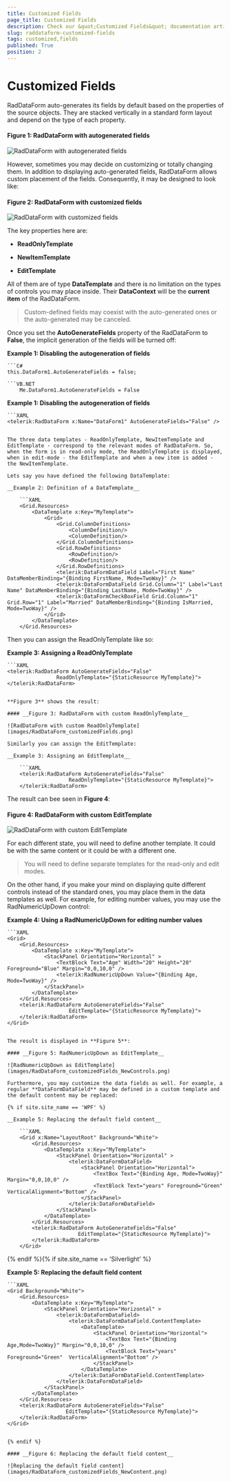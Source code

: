 ```yaml
---
title: Customized Fields
page_title: Customized Fields
description: Check our &quot;Customized Fields&quot; documentation article for the RadDataForm {{ site.framework_name }} control.
slug: raddataform-customized-fields
tags: customized,fields
published: True
position: 2
---
```


# Customized Fields

RadDataForm auto-generates its fields by default based on the properties of the source objects. They are stacked vertically in a standard form layout and depend on the type of each property.

#### __Figure 1: RadDataForm with autogenerated fields__

![RadDataForm with autogenerated fields](images/RadDataForm_bindToCollection.png)

However, sometimes you may decide on customizing or totally changing them. In addition to displaying auto-generated fields, RadDataForm allows custom placement of the fields. Consequently, it may be designed to look like:

#### __Figure 2: RadDataForm with customized fields__

![RadDataForm with customized fields](images/RadDataForm_customizedFields.png)

The key properties here are:

* **ReadOnlyTemplate**

* **NewItemTemplate**

* **EditTemplate**

All of them are of type **DataTemplate** and there is no limitation on the types of controls you may place inside. Their **DataContext** will be the **current item** of the RadDataForm.

>Custom-defined fields may coexist with the auto-generated ones or the auto-generated may be canceled.

Once you set the **AutoGenerateFields** property of the RadDataForm to **False**, the implicit generation of the fields will be turned off:

__Example 1: Disabling the autogeneration of fields__

	```C#
	this.DataForm1.AutoGenerateFields = false;
```
```VB.NET
	Me.DataForm1.AutoGenerateFields = False
```

__Example 1: Disabling the autogeneration of fields__

	```XAML
	<telerik:RadDataForm x:Name="DataForm1" AutoGenerateFields="False" />
```

The three data templates - ReadOnlyTemplate, NewItemTemplate and EditTemplate - correspond to the relevant modes of RadDataForm. So, when the form is in read-only mode, the ReadOnlyTemplate is displayed, when in edit-mode - the EditTemplate and when a new item is added - the NewItemTemplate.

Lets say you have defined the following DataTemplate:

__Example 2: Definition of a DataTemplate__

	```XAML
	<Grid.Resources>
	    <DataTemplate x:Key="MyTemplate">
	        <Grid>
	            <Grid.ColumnDefinitions>
	                <ColumnDefinition/>
	                <ColumnDefinition/>
	            </Grid.ColumnDefinitions>
	            <Grid.RowDefinitions>
	                <RowDefinition/>
	                <RowDefinition/>
	            </Grid.RowDefinitions>
	            <telerik:DataFormDataField Label="First Name" DataMemberBinding="{Binding FirstName, Mode=TwoWay}" />
	            <telerik:DataFormDataField Grid.Column="1" Label="Last Name" DataMemberBinding="{Binding LastName, Mode=TwoWay}" />
	            <telerik:DataFormCheckBoxField Grid.Column="1" Grid.Row="1" Label="Married" DataMemberBinding="{Binding IsMarried, Mode=TwoWay}" />
	        </Grid>
	    </DataTemplate>
	</Grid.Resources>
```

Then you can assign the ReadOnlyTemplate like so:

__Example 3: Assigning a ReadOnlyTemplate__

	```XAML
	<telerik:RadDataForm AutoGenerateFields="False" 
	                ReadOnlyTemplate="{StaticResource MyTemplate}">
	</telerik:RadDataForm>
```

**Figure 3** shows the result:

#### __Figure 3: RadDataForm with custom ReadOnlyTemplate__

![RadDataForm with custom ReadOnlyTemplate](images/RadDataForm_customizedFields.png)

Similarly you can assign the EditTemplate:

__Example 3: Assigning an EditTemplate__

	```XAML
	<telerik:RadDataForm AutoGenerateFields="False" 
	                ReadOnlyTemplate="{StaticResource MyTemplate}">
	</telerik:RadDataForm>
```

The result can bee seen in **Figure 4**:

#### __Figure 4: RadDataForm with custom EditTemplate__

![RadDataForm with custom EditTemplate](images/RadDataForm_autogeneratedFiels_EditMode.png)

For each different state, you will need to define another template. It could be with the same content or it could be with a different one.

>You will need to define separate templates for the read-only and edit modes.

On the other hand, if you make your mind on displaying quite different controls instead of the standard ones, you may place them in the data templates as well. For example, for editing number values, you may use the RadNumericUpDown control:

__Example 4: Using a RadNumericUpDown for editing number values__

	```XAML
	<Grid>
	    <Grid.Resources>
	        <DataTemplate x:Key="MyTemplate">
	            <StackPanel Orientation="Horizontal" >
	                <TextBlock Text="Age" Width="20" Height="20" Foreground="Blue" Margin="0,0,10,0" />
	                <telerik:RadNumericUpDown Value="{Binding Age, Mode=TwoWay}" />
	            </StackPanel>
	        </DataTemplate>
	    </Grid.Resources>
	    <telerik:RadDataForm AutoGenerateFields="False" 
	                    EditTemplate="{StaticResource MyTemplate}">
	    </telerik:RadDataForm>
	</Grid>
```

The result is displayed in **Figure 5**:

#### __Figure 5: RadNumericUpDown as EditTemplate__

![RadNumericUpDown as EditTemplate](images/RadDataForm_customizedFields_NewControls.png)

Furthermore, you may customize the data fields as well. For example, a regular **DataFormDataField** may be defined in a custom template and the default content may be replaced:

{% if site.site_name == 'WPF' %}

__Example 5: Replacing the default field content__

	```XAML
	<Grid x:Name="LayoutRoot" Background="White">
	    <Grid.Resources>
	        <DataTemplate x:Key="MyTemplate">
	            <StackPanel Orientation="Horizontal" >
	                <telerik:DataFormDataField>
	                    <StackPanel Orientation="Horizontal">
	                        <TextBox Text="{Binding Age, Mode=TwoWay}" Margin="0,0,10,0" />
	                        <TextBlock Text="years" Foreground="Green"  VerticalAlignment="Bottom" />
	                    </StackPanel>
	                </telerik:DataFormDataField>
	            </StackPanel>
	        </DataTemplate>
	    </Grid.Resources>
	    <telerik:RadDataForm AutoGenerateFields="False" 
	                   EditTemplate="{StaticResource MyTemplate}">
	    </telerik:RadDataForm>
	</Grid>
```

{% endif %}{% if site.site_name == 'Silverlight' %}

__Example 5: Replacing the default field content__

	```XAML
	<Grid Background="White">
	    <Grid.Resources>
	        <DataTemplate x:Key="MyTemplate">
	            <StackPanel Orientation="Horizontal" >
	                <telerik:DataFormDataField>
	                    <telerik:DataFormDataField.ContentTemplate>
	                        <DataTemplate>
	                            <StackPanel Orientation="Horizontal">
	                                <TextBox Text="{Binding Age,Mode=TwoWay}" Margin="0,0,10,0" />
	                                <TextBlock Text="years" Foreground="Green"  VerticalAlignment="Bottom" />
	                            </StackPanel>
	                        </DataTemplate>
	                    </telerik:DataFormDataField.ContentTemplate>
	                </telerik:DataFormDataField>
	            </StackPanel>
	        </DataTemplate>
	    </Grid.Resources>
	    <telerik:RadDataForm AutoGenerateFields="False" 
	                   EditTemplate="{StaticResource MyTemplate}">
	    </telerik:RadDataForm>
	</Grid>
```

{% endif %}

#### __Figure 6: Replacing the default field content__

![Replacing the default field content](images/RadDataForm_customizedFields_NewContent.png)



